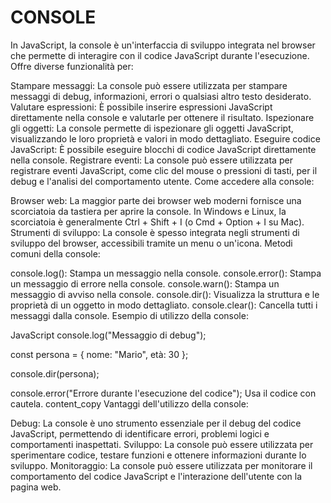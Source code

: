 # CONSOLE

In JavaScript, la console è un'interfaccia di sviluppo integrata nel browser che permette di interagire con il codice JavaScript durante l'esecuzione. Offre diverse funzionalità per:

Stampare messaggi: La console può essere utilizzata per stampare messaggi di debug, informazioni, errori o qualsiasi altro testo desiderato.
Valutare espressioni: È possibile inserire espressioni JavaScript direttamente nella console e valutarle per ottenere il risultato.
Ispezionare gli oggetti: La console permette di ispezionare gli oggetti JavaScript, visualizzando le loro proprietà e valori in modo dettagliato.
Eseguire codice JavaScript: È possibile eseguire blocchi di codice JavaScript direttamente nella console.
Registrare eventi: La console può essere utilizzata per registrare eventi JavaScript, come clic del mouse o pressioni di tasti, per il debug e l'analisi del comportamento utente.
Come accedere alla console:

Browser web: La maggior parte dei browser web moderni fornisce una scorciatoia da tastiera per aprire la console. In Windows e Linux, la scorciatoia è generalmente Ctrl + Shift + I (o Cmd + Option + I su Mac).
Strumenti di sviluppo: La console è spesso integrata negli strumenti di sviluppo del browser, accessibili tramite un menu o un'icona.
Metodi comuni della console:

console.log(): Stampa un messaggio nella console.
console.error(): Stampa un messaggio di errore nella console.
console.warn(): Stampa un messaggio di avviso nella console.
console.dir(): Visualizza la struttura e le proprietà di un oggetto in modo dettagliato.
console.clear(): Cancella tutti i messaggi dalla console.
Esempio di utilizzo della console:

JavaScript
console.log("Messaggio di debug");

const persona = {
  nome: "Mario",
  età: 30
};

console.dir(persona);

console.error("Errore durante l'esecuzione del codice");
Usa il codice con cautela.
content_copy
Vantaggi dell'utilizzo della console:

Debug: La console è uno strumento essenziale per il debug del codice JavaScript, permettendo di identificare errori, problemi logici e comportamenti inaspettati.
Sviluppo: La console può essere utilizzata per sperimentare codice, testare funzioni e ottenere informazioni durante lo sviluppo.
Monitoraggio: La console può essere utilizzata per monitorare il comportamento del codice JavaScript e l'interazione dell'utente con la pagina web.